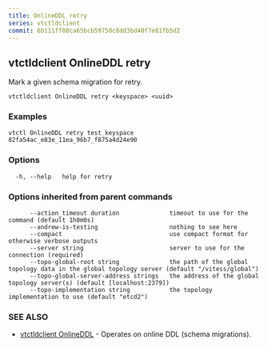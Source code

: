 ```yaml
---
title: OnlineDDL retry
series: vtctldclient
commit: 6b111ff08ca65bcb59750c8dd3bd40f7e81fb5d2
---
```

## vtctldclient OnlineDDL retry

Mark a given schema migration for retry.

```
vtctldclient OnlineDDL retry <keyspace> <uuid>
```

### Examples

```
vtctl OnlineDDL retry test_keyspace 82fa54ac_e83e_11ea_96b7_f875a4d24e90
```

### Options

```
  -h, --help   help for retry
```

### Options inherited from parent commands

```
      --action_timeout duration              timeout to use for the command (default 1h0m0s)
      --andrew-is-testing                    nothing to see here
      --compact                              use compact format for otherwise verbose outputs
      --server string                        server to use for the connection (required)
      --topo-global-root string              the path of the global topology data in the global topology server (default "/vitess/global")
      --topo-global-server-address strings   the address of the global topology server(s) (default [localhost:2379])
      --topo-implementation string           the topology implementation to use (default "etcd2")
```

### SEE ALSO

* [vtctldclient OnlineDDL](../)	 - Operates on online DDL (schema migrations).

